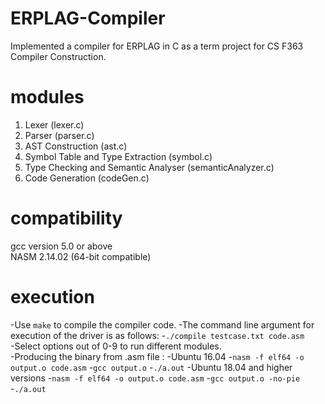 # ERPLAG-Compiler

Implemented a compiler for ERPLAG in C as a term project for CS F363 Compiler Construction.

# modules
1. Lexer (lexer.c)
2. Parser (parser.c)
3. AST Construction (ast.c) 
4. Symbol Table and Type Extraction (symbol.c) 
5. Type Checking and Semantic Analyser (semanticAnalyzer.c)
6. Code Generation (codeGen.c)

# compatibility
gcc version 5.0 or above<br/>
NASM 2.14.02 (64-bit compatible)

# execution
-Use `make` to compile the compiler code.
-The command line argument for execution of the driver is as follows:
-`./compile testcase.txt code.asm`
<br/>
-Select options out of 0-9 to run different modules.
<br/>
-Producing the binary from .asm file :
-Ubuntu 16.04
-`nasm -f elf64 -o output.o code.asm`
-`gcc output.o`
-`./a.out`
-Ubuntu 18.04 and higher versions
-`nasm -f elf64 -o output.o code.asm`
-`gcc output.o -no-pie`
-`./a.out`
